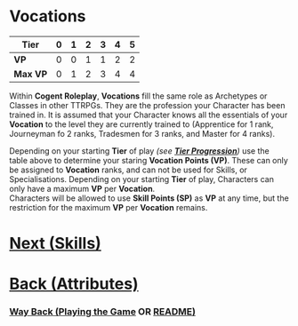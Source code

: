 # Vocations

| Tier | 0 | 1 | 2 | 3 | 4 | 5 |
| --- | --- | --- | --- | --- | --- | --- |
| **VP** | 0 | 0 | 1 | 1 | 2 | 2 |
| **Max VP** | 0 | 1 | 2 | 3 | 4 | 4 |

Within **Cogent Roleplay**, **Vocations** fill the same role as Archetypes or Classes in other TTRPGs.  They are the profession your Character has been trained in.  It is assumed that your Character knows all the essentials of your **Vocation** to the level they are currently trained to (Apprentice for 1 rank, Journeyman fo 2 ranks, Tradesmen for 3 ranks, and Master for 4 ranks).

Depending on your starting **Tier** of play *(see **[Tier Progression](<Tier Progression.md>)**)* use the table above to determine your staring **Vocation Points (VP)**.  These can only be assigned to **Vocation** ranks, and can not be used for Skills, or Specialisations.  Depending on your starting **Tier** of play, Characters can only have a maximum **VP** per **Vocation**.  
Characters will be allowed to use **Skill Points (SP)** as **VP** at any time, but the restriction for the maximum **VP** per **Vocation** remains.


# [Next (Skills)](<Skills.md>) 
# [Back (Attributes)](<Attributes.md>) 


### [Way Back (Playing the Game](<Playing the Game - MOC.md>) OR [README)](<../README.md>) 
